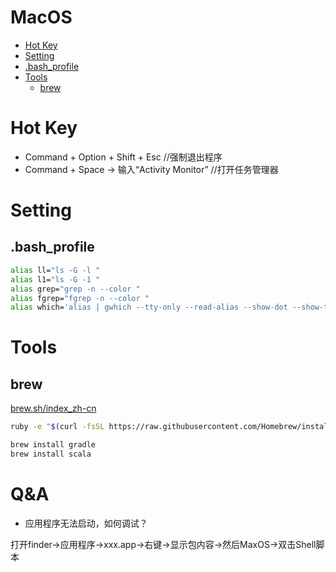 # MacOS

   * [Hot Key](#hot-key)
   * [Setting](#setting)
   * [.bash_profile](#bash_profile)
   * [Tools](#tools)
      * [brew](#brew)
      
# Hot Key
* Command + Option + Shift + Esc //强制退出程序
* Command + Space -> 输入“Activity Monitor” //打开任务管理器

# Setting

## .bash_profile

```bash
alias ll="ls -G -l "
alias l1="ls -G -1 "
alias grep="grep -n --color "
alias fgrep="fgrep -n --color "
alias which='alias | gwhich --tty-only --read-alias --show-dot --show-tilde'
```

# Tools

## brew
[brew.sh/index_zh-cn](https://brew.sh/index_zh-cn)
```bash
ruby -e "$(curl -fsSL https://raw.githubusercontent.com/Homebrew/install/master/install)"
```
```bash
brew install gradle
brew install scala
```

# Q&A

* 应用程序无法启动，如何调试？  

打开finder->应用程序->xxx.app->右键->显示包内容->然后MaxOS->双击Shell脚本

